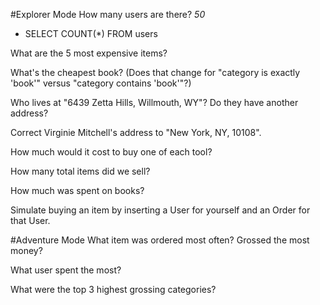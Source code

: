 #Explorer Mode
How many users are there? *50*
- SELECT COUNT(*) FROM users

What are the 5 most expensive items?

What's the cheapest book? (Does that change for "category is exactly 'book'" versus "category contains 'book'"?)

Who lives at "6439 Zetta Hills, Willmouth, WY"? Do they have another address?

Correct Virginie Mitchell's address to "New York, NY, 10108".

How much would it cost to buy one of each tool?

How many total items did we sell?

How much was spent on books?

Simulate buying an item by inserting a User for yourself and an Order for that User.

#Adventure Mode
What item was ordered most often? Grossed the most money?

What user spent the most?

What were the top 3 highest grossing categories?
